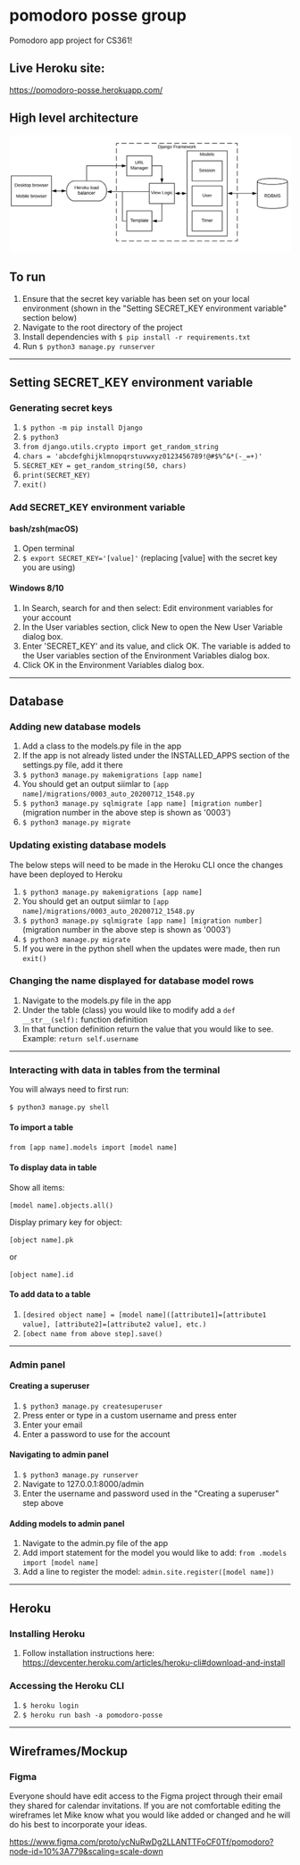 # pomodoro posse group
Pomodoro app project for CS361!

## Live Heroku site:
https://pomodoro-posse.herokuapp.com/

## High level architecture
![high level architecture](static/images/Pomodoro.png "High level architecture")

## To run
1. Ensure that the secret key variable has been set on your local environment (shown in the "Setting SECRET_KEY environment variable" section below)
1. Navigate to the root directory of the project
1. Install dependencies with `$ pip install -r requirements.txt`
1. Run `$ python3 manage.py runserver`

---

## Setting SECRET_KEY environment variable
### Generating secret keys
1. `$ python -m pip install Django`
1. `$ python3`
1. `from django.utils.crypto import get_random_string`
1. `chars = 'abcdefghijklmnopqrstuvwxyz0123456789!@#$%^&*(-_=+)'`
1. `SECRET_KEY = get_random_string(50, chars)`
1. `print(SECRET_KEY)`
1. `exit()`

### Add SECRET_KEY environment variable
#### bash/zsh(macOS)
1. Open terminal
2. `$ export SECRET_KEY='[value]'` (replacing [value] with the secret key you are using)

#### Windows 8/10
1. In Search, search for and then select: Edit environment variables for your account
1. In the User variables section, click New to open the New User Variable dialog box.
1. Enter 'SECRET_KEY' and its value, and click OK. The variable is added to the User variables section of the Environment Variables dialog box.
1. Click OK in the Environment Variables dialog box.

---
## Database
### Adding new database models
1. Add a class to the models.py file in the app
1. If the app is not already listed under the INSTALLED_APPS section of the settings.py file, add it there
1. `$ python3 manage.py makemigrations [app name]`
1. You should get an output siimlar to `[app name]/migrations/0003_auto_20200712_1548.py`
1. `$ python3 manage.py sqlmigrate [app name] [migration number]` (migration number in the above step is shown as '0003')
1. `$ python3 manage.py migrate`

### Updating existing database models
The below steps will need to be made in the Heroku CLI once the changes have been deployed to Heroku
1. `$ python3 manage.py makemigrations [app name]`
1. You should get an output siimlar to `[app name]/migrations/0003_auto_20200712_1548.py`
1. `$ python3 manage.py sqlmigrate [app name] [migration number]` (migration number in the above step is shown as '0003')
1. `$ python3 manage.py migrate`
1. If you were in the python shell when the updates were made, then run `exit()`

### Changing the name displayed for database model rows
1. Navigate to the models.py file in the app
1. Under the table (class) you would like to modify add a `def __str__(self):` function definition
1. In that function definition return the value that you would like to see. Example: `return self.username` 

---

### Interacting with data in tables from the terminal
You will always need to first run:

`$ python3 manage.py shell`

#### To import a table
`from [app name].models import [model name]`

#### To display data in table
Show all items: 

`[model name].objects.all()`

Display primary key for object: 

`[object name].pk` 

or 

`[object name].id`

#### To add data to a table
1. `[desired object name] = [model name]([attribute1]=[attribute1 value], [attribute2]=[attribute2 value], etc.)`
1. `[obect name from above step].save()`

---

### Admin panel
#### Creating a superuser
1. `$ python3 manage.py createsuperuser`
1. Press enter or type in a custom username and press enter
1. Enter your email
1. Enter a password to use for the account

#### Navigating to admin panel
1. `$ python3 manage.py runserver`
1. Navigate to 127.0.0.1:8000/admin
1. Enter the username and password used in the "Creating a superuser" step above

#### Adding models to admin panel
1. Navigate to the admin.py file of the app
1. Add import statement for the model you would like to add: `from .models import [model name]`
1. Add a line to register the model: `admin.site.register([model name])`

---

## Heroku
### Installing Heroku
1. Follow installation instructions here: https://devcenter.heroku.com/articles/heroku-cli#download-and-install

### Accessing the Heroku CLI
1. `$ heroku login`
1. `$ heroku run bash -a pomodoro-posse`

---

## Wireframes/Mockup
### Figma
Everyone should have edit access to the Figma project through their email they shared for calendar invitations. If you are not comfortable editing the wireframes let Mike know what you would like added or changed and he will do his best to incorporate your ideas.

https://www.figma.com/proto/ycNuRwDg2LLANTTFoCF0Tf/pomodoro?node-id=10%3A779&scaling=scale-down
